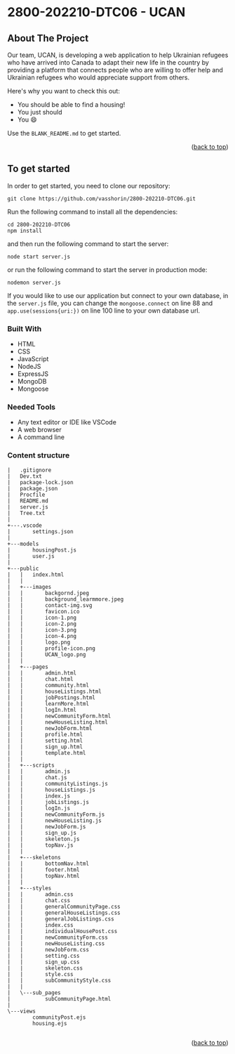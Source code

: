 # 2800-202210-DTC06 - UCAN

<!-- ABOUT THE PROJECT -->
## About The Project

Our team, UCAN, is developing a web
application to help Ukrainian refugees who
have arrived into Canada to adapt their new
life in the country by providing a platform that
connects people who are willing to offer help
and Ukrainian refugees who would appreciate
support from others.

Here's why you want to check this out:
* You should be able to find a housing!
* You just should
* You :smile:


Use the `BLANK_README.md` to get started.

<p align="right">(<a href="#top">back to top</a>)</p>


## To get started

In order to get started, you need to clone our repository:

```
git clone https://github.com/vasshorin/2800-202210-DTC06.git
```
Run the following command to install all the dependencies:

``` 
cd 2800-202210-DTC06
npm install
```

and then run the following command to start the server:

```
node start server.js
```
or run the following command to start the server in production mode:

```
nodemon server.js
```

If you would like to use our application but connect to your own database, in the `server.js` file, you can change the `mongoose.connect` on line 88 and `app.use(sessions{uri:})` on line 100 line to your own database url.

### Built With

* HTML
* CSS
* JavaScript
* NodeJS
* ExpressJS
* MongoDB
* Mongoose


### Needed Tools

* Any text editor or IDE like VSCode
* A web browser
* A command line


### Content structure

```
|   .gitignore
|   Dev.txt
|   package-lock.json
|   package.json
|   Procfile
|   README.md
|   server.js
|   Tree.txt
|   
+---.vscode
|       settings.json
|       
+---models
|       housingPost.js
|       user.js
|       
+---public
|   |   index.html
|   |   
|   +---images
|   |       backgornd.jpeg
|   |       background_learmmore.jpeg
|   |       contact-img.svg
|   |       favicon.ico
|   |       icon-1.png
|   |       icon-2.png
|   |       icon-3.png
|   |       icon-4.png
|   |       logo.png
|   |       profile-icon.png
|   |       UCAN_logo.png
|   |       
|   +---pages
|   |       admin.html
|   |       chat.html
|   |       community.html
|   |       houseListings.html
|   |       jobPostings.html
|   |       learnMore.html
|   |       logIn.html
|   |       newCommunityForm.html
|   |       newHouseListing.html
|   |       newJobForm.html
|   |       profile.html
|   |       setting.html
|   |       sign_up.html
|   |       template.html
|   |       
|   +---scripts
|   |       admin.js
|   |       chat.js
|   |       communityListings.js
|   |       houseListings.js
|   |       index.js
|   |       jobListings.js
|   |       logIn.js
|   |       newCommunityForm.js
|   |       newHouseListing.js
|   |       newJobForm.js
|   |       sign_up.js
|   |       skeleton.js
|   |       topNav.js
|   |       
|   +---skeletons
|   |       bottomNav.html
|   |       footer.html
|   |       topNav.html
|   |       
|   +---styles
|   |       admin.css
|   |       chat.css
|   |       generalCommunityPage.css
|   |       generalHouseListings.css
|   |       generalJobListings.css
|   |       index.css
|   |       individualHousePost.css
|   |       newCommunityForm.css
|   |       newHouseListing.css
|   |       newJobForm.css
|   |       setting.css
|   |       sign_up.css
|   |       skeleton.css
|   |       style.css
|   |       subCommunityStyle.css
|   |       
|   \---sub_pages
|           subCommunityPage.html
|           
\---views
        communityPost.ejs
        housing.ejs
        
```
<p align="right">(<a href="#top">back to top</a>)</p>

